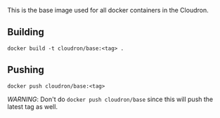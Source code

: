 This is the base image used for all docker containers in the Cloudron.

## Building

    docker build -t cloudron/base:<tag> .

## Pushing

    docker push cloudron/base:<tag>

*WARNING*: Don't do `docker push cloudron/base` since this will
push the latest tag as well.

